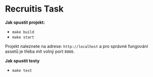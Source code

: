 # Recruitis Task

**Jak spustit projekt:**
* `make build`
* `make start`

Projekt naleznete na adrese: `http://localhost` a pro správné fungování assetů je třeba mít volný port `8080`.

**Jak spustit testy**
* `make test`
